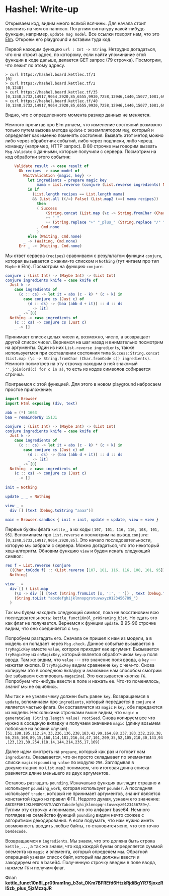 # Hashel: Write-up

Открываем код, видим много всякой всячины. Для начала стоит выяснить на чем он
написан. Погуглим сигнатуру какой-нибудь функции, например, `update msg model`.
Все ссылки говорят нам, что это [Elm](elm-lang.org). Откроем его playground и
вставим туда код.

Первой находим функцию `url : Int -> String`. Нетрудно догадаться, что она
строит адрес, по которому, если найти упоминание этой функции в коде дальше,
делается GET запрос (79 строчка). Посмотрим, что лежит по этому адресу.

```
> curl https://hashel.board.kettlec.tf/1
[0]
> curl https://hashel.board.kettlec.tf/2
[0,1248]
> curl https://hashel.board.kettlec.tf/35
[0,1248,5732,14917,9054,2920,85,6555,9930,7258,12946,1440,15077,1081,6910,734,3559,5035,9281,1135,6822,12812,11655,3041,5901,2824,270,11702,3544,8292,12258,14221,1]
> curl https://hashel.board.kettlec.tf/40
[0,1248,5732,14917,9054,2920,85,6555,9930,7258,12946,1440,15077,1081,6910,734,3559,5035,9281,1135,6822,12812,11655,3041,5901,2824,270,11702,3544,8292,12258,14221,1]
```

Видно, что с определенного момента размер данных не меняется.

Немного прочитав про Elm узнаем, что изменение состояний возможно только путем вызова метода `update` с экземплятором `Msg`, который и определяет как именно поменять состояния. Вызвать этот метод можно либо через обработчик событий, либо через подписки, либо черещ команду (например, HTTP запрос). В 80 строчке мы говорим вызвать `Msg.Validate` с данными, которые получили с сервера. Посмотрим на код обработки этого события:
```elm
    Validate result -> case result of
      Ok recipes -> case model of
        WaitValidation {magic, key} ->
          let ingredients = prepare magic key
              mama = List.reverse (conjure (List.reverse ingredients) Nothing)
          in if
            (List.length recipes == List.length mama)
            && (List.all ((/=) False) (List.map2 (==) mama recipes))
              then
              ( Success
                  (String.concat (List.map (\c -> String.fromChar (Char.fromCode c)) ingredients)
                  ++ "_"
                  ++ (String.replace "+" "_plus_" (String.replace "/" "_slash_" key)))
              , Cmd.none
              )
          else (Waiting, Cmd.none)
        _ -> (Waiting, Cmd.none)
      Err _ -> (Waiting, Cmd.none)
```

Мы ответ сервера (`recipes`) сравниваем с результатом функции `conjure`, которая вызывается с каким-то списком и `Nothing` (тут читаем про тип `Maybe` в Elm). Посмотрим на функцию `conjure`:
```elm
conjure : (List Int) -> (Maybe Int) -> (List Int)
conjure ingredients knife = case knife of
  Just k ->
    case ingredients of
      (c :: cs) -> let it = abs (c - k) * (c + k) in
        case conjure cs (Just c) of
          (d :: ds) -> (baa (abb d + it)) :: d :: ds
          _ -> [it]
      _ -> [0]
  Nothing -> case ingredients of
    (c :: cs) -> conjure cs (Just c)
    _ -> []
```

Принимает список целых чисел и, возможно, число, а возвращает другой список
чисел. Вернемся на шаг назад и внимательно посмотрим на аргументы. Один из них
`List.reverse ingredients`, также используетмся при составлении состояния типа
`Success`: `String.concat (List.map (\c -> String.fromChar (Char.fromCode c))
ingredients)`. Немного посмотрев на эту строчку находим в ней знакомый
`''.join(ord(c) for c in a)`, то есть из кодов символов собирается строчка.

Поиграемся с этой функцией. Для этого в новом playground набросаем простое приложение:
```elm
import Browser
import Html exposing (div, text)

abb = (*) 1663
baa = remainderBy 15131

conjure : (List Int) -> (Maybe Int) -> (List Int)
conjure ingredients knife = case knife of
  Just k ->
    case ingredients of
      (c :: cs) -> let it = abs (c - k) * (c + k) in
        case conjure cs (Just c) of
          (d :: ds) -> (baa (abb d + it)) :: d :: ds
          _ -> [it]
      _ -> [0]
  Nothing -> case ingredients of
    (c :: cs) -> conjure cs (Just c)
    _ -> []
    
init = Nothing

update _ _ = Nothing

view _ =
  div [] [text (Debug.toString "aaaa")]
  
main = Browser.sandbox { init = init, update = update, view = view }
```

Первые буквы флага `kettle_`, а их коды `[107, 101, 116, 116, 108, 101, 95]`.
Вспоминаем про `List.reverse` и посмотрим на вывод `conjure`:
`[0,1248,5732,14917,9054,2920,85]`. Это начало последовательности, которую мы
забрали с сервера. Можно догадаться, что это некоторый хеш-алгоритм. Обновим
функцию `view` и будем искать следующий символ:

```elm
res f = List.reverse (conjure
  ((Char.toCode f) :: (List.reverse [107, 101, 116, 116, 108, 101, 95]))
  Nothing)

view _ =
  div [] ( List.map
    (\x -> div [] [text (String.fromList [x, ':', ' ']) , text (Debug.toString (res x))])
    (String.toList "abcdefghijklmnopqrstuvwxyz0123456789_")
  )
```

Так мы будем находить следующий символ, пока не восстановим всю
последовательность: `kettle_funct10n8l_pr09ram1ng_b3st`. Но сдать это как флаг
не получается. Вернемся к функции `update`. В 95-96 строчке видим, что оно
соединяется с `key`.

Попробуем разгадать его. Сначала он пришел к нам из модели, а в модель он
попадает через `Msg.check`. Данное событые вызывается в `tryMagicKey` вместе
`value`, которое приходит как аргумент. Вызывается `tryMagicKey` из
`onMagicKey`, который является обработчиком `keyup` поля ввода. Там же видим,
что `value` --- это значение поля ввода, а `key` --- нажатая кнопка. В
`tryMagicKey` видим сравнение `key` с чем-то. Снова копируем это в соседнюю
вкладку и знакомым нам способом смотрим (не забываем скопировать `magazine`).
Это оказывается кнопка `F6`. Попробуем что-нибудь ввести в поле и нажать ее.
Что-то поменялось, значит мы не ошиблись.

Мы так и не узнали чему должен быть равен `key`. Возвращаемся в `update`,
вспоминаем про `ingredients`, который передается в `conjure` и является частью
флага. Он составляется из `magic` и `key`, обе передаются из модели. Несколькими
строчками выше видим, что `magic` = `generateSeq (String.length value)
rootSeed`. Снова копируем все что нужно в соседную вкладку и получаем значение
`magic` (длину возьмем побольше на всякий случай):
`[51,188,185,112,24,33,226,136,238,183,42,99,164,88,237,183,232,228,38,56,255,108,89,15,160,114,181,216,44,47,101,209,35,52,105,210,30,143,94,123,121,39,254,118,14,144,214,235,17,169]`

Далее идем смотреть на `prepare`, который как раз и готовит нам `ingredients`.
Оказывается, что он просто складывает по элементам списки `magic` и `pounding
value` по модулю `256`. Заглядывая в документацию по `List.map2` понимаем, что
итоговая длина списка равняется длине меньшего из двух аргументов.

Осталось разгадать `pounding`. Изначально функция выглядит страшно и использует
`pounding_work`, которая использует `pounder`. А последняя использует `trader`,
который не принимает аргументов, значит является константой (одно из правил ФП).
Недолго думая, узнаем его значение:
`ABCDEFGHIJKLMNOPQRSTUVWXYZabcdefghijklmnopqrstuvwxyz0123456789+/`. Гуглим эту
строчку и понимаем, что это алфавит base64. Немного поглядев на семейство
функций `pounding` видим нечто схожее с алгоритмом декодирования. А если
подумать, что нам нужно иметь возможность вводить любые байты, то становится
ясно, что это точно `b64decode`.

Возвращаемся к `ingredients`. Мы знаем, что это должна быть строка `kettle_...`,
а так же знаем, что код каждой буквы определяется суммой элемента из `magic` и
элемента, который опредеяем мы. Обратной операцией узнаем список байт, который
мы должны ввести и закодируем его в base64. Полученную строчку введем в поле
ввода, нажмем `F6` и получим флаг.

Флаг: **kettle\_funct10n8l\_pr09ram1ng\_b3st\_OKm7BFREfd6HtzkRjdiBgYR7SjoxzRlSzb\_plus_5jzMzzqJR**
